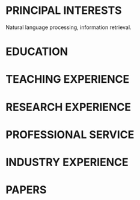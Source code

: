 # PRINCIPAL INTERESTS
Natural language processing, information retrieval.

 
# EDUCATION

# TEACHING  EXPERIENCE 


# RESEARCH EXPERIENCE


# PROFESSIONAL SERVICE 


# INDUSTRY EXPERIENCE

# PAPERS